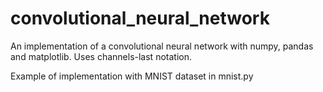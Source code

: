 # convolutional_neural_network
An implementation of a convolutional neural network with numpy, pandas and matplotlib.
Uses channels-last notation.

Example of implementation with MNIST dataset in mnist.py
